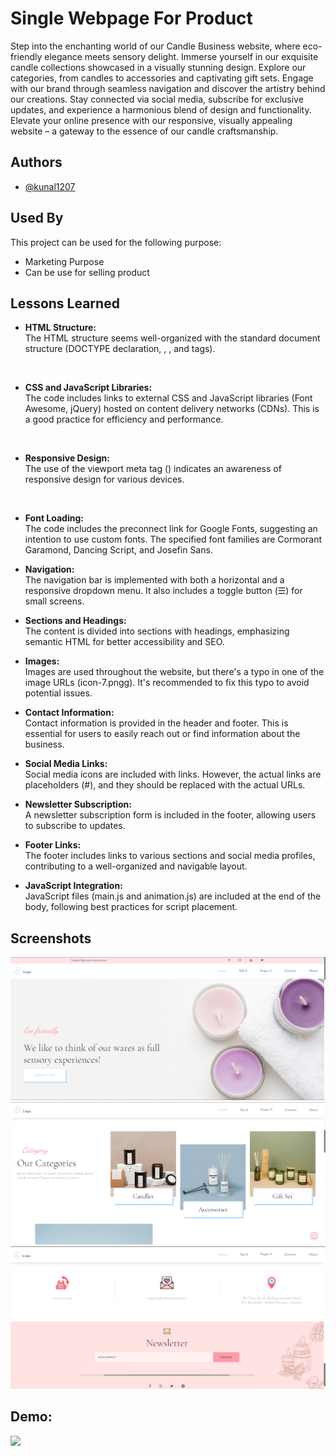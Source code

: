  
# Single Webpage For Product 

Step into the enchanting world of our Candle Business website, where eco-friendly elegance meets sensory delight. Immerse yourself in our exquisite candle collections showcased in a visually stunning design. Explore our categories, from candles to accessories and captivating gift sets. Engage with our brand through seamless navigation and discover the artistry behind our creations. Stay connected via social media, subscribe for exclusive updates, and experience a harmonious blend of design and functionality. Elevate your online presence with our responsive, visually appealing website – a gateway to the essence of our candle craftsmanship.
## Authors

- [@kunal1207](https://github.com/kunal-1207)


## Used By

This project can be used for the following purpose:

- Marketing Purpose 
- Can be use for selling product 


## Lessons Learned
- **HTML Structure:**<br>
The HTML structure seems well-organized with the standard document structure (DOCTYPE declaration, <html>, <head>, and <body> tags).
<br>

- **CSS and JavaScript Libraries:**<br>
The code includes links to external CSS and JavaScript libraries (Font Awesome, jQuery) hosted on content delivery networks (CDNs). This is a good practice for efficiency and performance.
<br>

- **Responsive Design:**<br>
The use of the viewport meta tag (<meta name="viewport" content="width=device-width, initial-scale=1.0, user-scalable=no" />) indicates an awareness of responsive design for various devices.
<br>

- **Font Loading:**<br>
The code includes the preconnect link for Google Fonts, suggesting an intention to use custom fonts. The specified font families are Cormorant Garamond, Dancing Script, and Josefin Sans.<br>

- **Navigation:**<br>
The navigation bar is implemented with both a horizontal and a responsive dropdown menu. It also includes a toggle button (&#9776;) for small screens.<br>

- **Sections and Headings:**<br>
The content is divided into sections with headings, emphasizing semantic HTML for better accessibility and SEO.<br>

- **Images:**<br>
Images are used throughout the website, but there's a typo in one of the image URLs (icon-7.pngg). It's recommended to fix this typo to avoid potential issues.<br>

- **Contact Information:**<br>
Contact information is provided in the header and footer. This is essential for users to easily reach out or find information about the business.<br>

- **Social Media Links:**<br>
Social media icons are included with links. However, the actual links are placeholders (#), and they should be replaced with the actual URLs.<br>

- **Newsletter Subscription:**<br>
A newsletter subscription form is included in the footer, allowing users to subscribe to updates.<br>

- **Footer Links:**<br>
The footer includes links to various sections and social media profiles, contributing to a well-organized and navigable layout.<br>

- **JavaScript Integration:**<br>
JavaScript files (main.js and animation.js) are included at the end of the body, following best practices for script placement.<br>


## Screenshots

![App Screenshot](https://github.com/kunal-1207/HTML/blob/main/Internship%20Project/Single%20Webpage/Screenshot/Screenshot%202023-12-05%20134851.png)
![App Screenshot](https://github.com/kunal-1207/HTML/blob/main/Internship%20Project/Single%20Webpage/Screenshot/Screenshot%202023-12-05%20134935.png)
![App Screenshot](https://github.com/kunal-1207/HTML/blob/main/Internship%20Project/Single%20Webpage/Screenshot/Screenshot%202023-12-05%20135004.png)


## Demo:
![](https://github.com/kunal-1207/HTML/blob/main/Internship%20Project/Single%20Webpage/Gif/screen-capture%20(1).gif)


